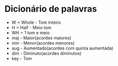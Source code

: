 # Dicionário de palavras

- W = Whole - Tom inteiro
- H = Half - Meio tom
- WH = 1 tom e meio
- maj - Maior(acordes maiores)
- min - Menor(acordes menores)
- aug - Aumentado(acordes com quinta aumentada)
- dim - Diminuto(acordes diminutos)
- key - Tom
